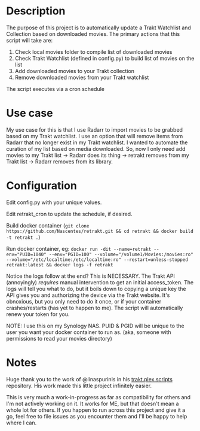 # Description

The purpose of this project is to automatically update a Trakt Watchlist and Collection based on downloaded movies.
The primary actions that this script will take are:

1. Check local movies folder to compile list of downloaded movies
2. Check Trakt Watchlist (defined in config.py) to build list of movies on the list
3. Add downloaded movies to your Trakt collection
4. Remove downloaded movies from your Trakt watchlist

The script executes via a cron schedule

# Use case

My use case for this is that I use Radarr to import movies to be grabbed based on my Trakt watchlist. I use an option that will remove items from Radarr that no longer exist in my Trakt watchlist. I wanted to automate the curation of my list based on media downloaded. So, now I only need add movies to my Trakt list -> Radarr does its thing -> retrakt removes from my Trakt list -> Radarr removes from its library.

# Configuration

Edit config.py with your unique values.

Edit retrakt_cron to update the schedule, if desired.

Build docker container (`git clone https://github.com/Nascentes/retrakt.git && cd retrakt && docker build -t retrakt .`)

Run docker container, eg: ```docker run -dit --name=retrakt --env="PUID=1040" --env="PGID=100" --volume="/volume1/Movies:/movies:ro" --volume="/etc/localtime:/etc/localtime:ro" --restart=unless-stopped retrakt:latest && docker logs -f retrakt```

Notice the logs follow at the end? This is NECESSARY. The Trakt API (annoyingly) _requires_ manual intervention to get an initial access_token. The logs will tell you what to do, but it boils down to copying a unique key the API gives you and authorizing the device via the Trakt website. It's obnoxious, but you only need to do it once, or if your container crashes/restarts (has yet to happen to me). The script will automatically renew your token for you.

NOTE: I use this on my Synology NAS. PUID & PGID will be unique to the user you want your docker container to run as. (aka, someone with permissions to read your movies directory)

# Notes

Huge thank you to the work of @linaspurinis in his [trakt.plex.scripts](https://github.com/linaspurinis/trakt.plex.scripts) repository. His work made this little project infinitely easier.

This is very much a work-in-progress as far as compatibility for others and I'm not actively working on it. It works for ME, but that doesn't mean a whole lot for others. If you happen to run across this project and give it a go, feel free to file issues as you encounter them and I'll be happy to help where I can.
